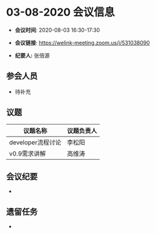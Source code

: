 # 03-08-2020 会议信息  

-  **会议时间**: 2020-08-03  16:30-17:30
-  **会议链接**: https://welink-meeting.zoom.us/j/531038090

-  **纪要人:** 张倍源

## 参会人员
-  待补充

## 议题

议题名称 | 议题负责人
---- | ----
developer流程讨论  | 李松阳
v0.9需求讲解 | 高维涛 

## 会议纪要
- 

## 遗留任务
- 
